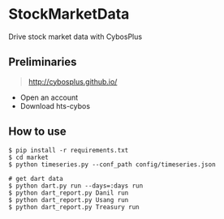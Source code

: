 # StockMarketData
Drive stock market data with CybosPlus

## Preliminaries
> http://cybosplus.github.io/
- Open an account
- Download hts-cybos


## How to use

```
$ pip install -r requirements.txt
$ cd market
$ python timeseries.py --conf_path config/timeseries.json
    
# get dart data
$ python dart.py run --days=:days run
$ python dart_report.py Danil run
$ python dart_report.py Usang run
$ python dart_report.py Treasury run

```
